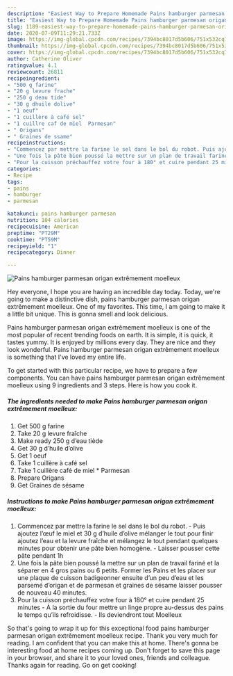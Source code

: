 ```yaml
---
description: "Easiest Way to Prepare Homemade Pains hamburger parmesan origan extrêmement moelleux"
title: "Easiest Way to Prepare Homemade Pains hamburger parmesan origan extrêmement moelleux"
slug: 1189-easiest-way-to-prepare-homemade-pains-hamburger-parmesan-origan-extremement-moelleux
date: 2020-07-09T11:29:21.733Z
image: https://img-global.cpcdn.com/recipes/7394bc8017d5b606/751x532cq70/pains-hamburger-parmesan-origan-extremement-moelleux-photo-principale-de-la-recette.jpg
thumbnail: https://img-global.cpcdn.com/recipes/7394bc8017d5b606/751x532cq70/pains-hamburger-parmesan-origan-extremement-moelleux-photo-principale-de-la-recette.jpg
cover: https://img-global.cpcdn.com/recipes/7394bc8017d5b606/751x532cq70/pains-hamburger-parmesan-origan-extremement-moelleux-photo-principale-de-la-recette.jpg
author: Catherine Oliver
ratingvalue: 4.1
reviewcount: 26811
recipeingredient:
- "500 g farine"
- "20 g levure frache"
- "250 g deau tide"
- "30 g dhuile dolive"
- "1 oeuf"
- "1 cuillère à café sel"
- "1 cuillre caf de miel  Parmesan"
- " Origans"
- " Graines de ssame"
recipeinstructions:
- "Commencez par mettre la farine le sel dans le bol du robot. Puis ajoutez l’œuf le miel et 30 g d’huile d’olive mélanger le tout pour finir ajoutez l’eau et la levure fraîche et mélangez le tout pendant quelques minutes pour obtenir une pâte bien homogène. Laisser pousser cette pâte pendant 1h"
- "Une fois la pâte bien poussé la mettre sur un plan de travail fariné et la séparer en 4 gros pains ou 6 petits. Former les Pains et les placer sur une plaque de cuisson badigeonner ensuite d’un peu d’eau et les parsemé d’origan et de parmesan et graines de sésame laisser pousser de nouveau 40 minutes."
- "Pour la cuisson préchauffez votre four à 180° et cuire pendant 25 minutes À la sortie du four mettre un linge propre au-dessus des pains le temps qu’ils refroidisse. Ils deviendront tout Moelleux"
categories:
- Recipe
tags:
- pains
- hamburger
- parmesan

katakunci: pains hamburger parmesan 
nutrition: 104 calories
recipecuisine: American
preptime: "PT29M"
cooktime: "PT59M"
recipeyield: "1"
recipecategory: Dinner

---
```



![Pains hamburger parmesan origan extrêmement moelleux](https://img-global.cpcdn.com/recipes/7394bc8017d5b606/751x532cq70/pains-hamburger-parmesan-origan-extremement-moelleux-photo-principale-de-la-recette.jpg)

Hey everyone, I hope you are having an incredible day today. Today, we're going to make a distinctive dish, pains hamburger parmesan origan extrêmement moelleux. One of my favorites. This time, I am going to make it a little bit unique. This is gonna smell and look delicious.

Pains hamburger parmesan origan extrêmement moelleux is one of the most popular of recent trending foods on earth. It is simple, it is quick, it tastes yummy. It is enjoyed by millions every day. They are nice and they look wonderful. Pains hamburger parmesan origan extrêmement moelleux is something that I've loved my entire life.




To get started with this particular recipe, we have to prepare a few components. You can have pains hamburger parmesan origan extrêmement moelleux using 9 ingredients and 3 steps. Here is how you cook it.

<!--inarticleads1-->

##### The ingredients needed to make Pains hamburger parmesan origan extrêmement moelleux:

1. Get 500 g farine
1. Take 20 g levure fraîche
1. Make ready 250 g d’eau tiède
1. Get 30 g d’huile d’olive
1. Get 1 oeuf
1. Take 1 cuillère à café sel
1. Take 1 cuillère café de miel * Parmesan
1. Prepare  Origans
1. Get  Graines de sésame




<!--inarticleads2-->

##### Instructions to make Pains hamburger parmesan origan extrêmement moelleux:

1. Commencez par mettre la farine le sel dans le bol du robot. - Puis ajoutez l’œuf le miel et 30 g d’huile d’olive mélanger le tout pour finir ajoutez l’eau et la levure fraîche et mélangez le tout pendant quelques minutes pour obtenir une pâte bien homogène. - Laisser pousser cette pâte pendant 1h
1. Une fois la pâte bien poussé la mettre sur un plan de travail fariné et la séparer en 4 gros pains ou 6 petits. Former les Pains et les placer sur une plaque de cuisson badigeonner ensuite d’un peu d’eau et les parsemé d’origan et de parmesan et graines de sésame laisser pousser de nouveau 40 minutes.
1. Pour la cuisson préchauffez votre four à 180° et cuire pendant 25 minutes - À la sortie du four mettre un linge propre au-dessus des pains le temps qu’ils refroidisse. - Ils deviendront tout Moelleux




So that's going to wrap it up for this exceptional food pains hamburger parmesan origan extrêmement moelleux recipe. Thank you very much for reading. I am confident that you can make this at home. There's gonna be interesting food at home recipes coming up. Don't forget to save this page in your browser, and share it to your loved ones, friends and colleague. Thanks again for reading. Go on get cooking!
